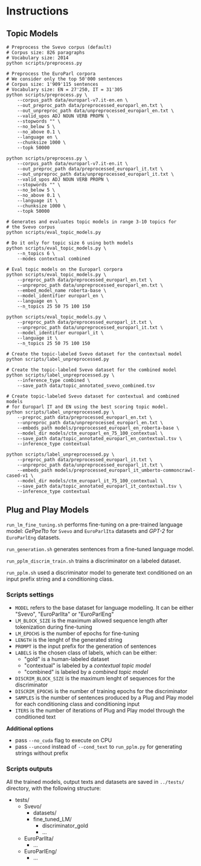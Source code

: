 # Instructions

## Topic Models

```shell
# Preprocess the Svevo corpus (default)
# Corpus size: 826 paragraphs
# Vocabulary size: 2014
python scripts/preprocess.py

# Preprocess the EuroParl corpora
# We consider only the top 50'000 sentences
# Corpus size: 1'909'115 sentences
# Vocabulary size: EN = 27'250, IT = 31'305
python scripts/preprocess.py \
    --corpus_path data/europarl-v7.it-en.en \
    --out_preproc_path data/preprocessed_europarl_en.txt \
    --out_unpreproc_path data/unpreprocessed_europarl_en.txt \
    --valid_upos ADJ NOUN VERB PROPN \
    --stopwords "" \
    --no_below 5 \
    --no_above 0.1 \
    --language en \
    --chunksize 1000 \
    --topk 50000

python scripts/preprocess.py \
    --corpus_path data/europarl-v7.it-en.it \
    --out_preproc_path data/preprocessed_europarl_it.txt \
    --out_unpreproc_path data/unpreprocessed_europarl_it.txt \
    --valid_upos ADJ NOUN VERB PROPN \
    --stopwords "" \
    --no_below 5 \
    --no_above 0.1 \
    --language it \
    --chunksize 1000 \
    --topk 50000

# Generates and evaluates topic models in range 3-10 topics for
# the Svevo corpus
python scripts/eval_topic_models.py

# Do it only for topic size 6 using both models
python scripts/eval_topic_models.py \
    --n_topics 6 \
    --modes contextual combined

# Eval topic models on the Europarl corpora
python scripts/eval_topic_models.py \
    --preproc_path data/preprocessed_europarl_en.txt \
    --unpreproc_path data/unpreprocessed_europarl_en.txt \
    --embed_model_name roberta-base \
    --model_identifier europarl_en \
    --language en \
    --n_topics 25 50 75 100 150

python scripts/eval_topic_models.py \
    --preproc_path data/preprocessed_europarl_it.txt \
    --unpreproc_path data/unpreprocessed_europarl_it.txt \
    --model_identifier europarl_it \
    --language it \
    --n_topics 25 50 75 100 150

# Create the topic-labeled Svevo dataset for the contextual model
python scripts/label_unpreprocessed.py

# Create the topic-labeled Svevo dataset for the combined model
python scripts/label_unpreprocessed.py \
    --inference_type combined \
    --save_path data/topic_annotated_svevo_combined.tsv

# Create topic-labeled Svevo dataset for contextual and combined models
# for Europarl IT and EN using the best scoring topic model.
python scripts/label_unpreprocessed.py \
    --preproc_path data/preprocessed_europarl_en.txt \
    --unpreproc_path data/unpreprocessed_europarl_en.txt \
    --embeds_path models/preprocessed_europarl_en_roberta-base \
    --model_dir models/ctm_europarl_en_75_100_contextual \
    --save_path data/topic_annotated_europarl_en_contextual.tsv \
    --inference_type contextual

python scripts/label_unpreprocessed.py \
    --preproc_path data/preprocessed_europarl_it.txt \
    --unpreproc_path data/unpreprocessed_europarl_it.txt \
    --embeds_path models/preprocessed_europarl_it_umberto-commoncrawl-cased-v1 \
    --model_dir models/ctm_europarl_it_75_100_contextual \
    --save_path data/topic_annotated_europarl_it_contextual.tsv \
    --inference_type contextual

```

## Plug and Play Models


`run_lm_fine_tuning.sh` performs fine-tuning on a pre-trained language model:
*GePpeTto* for `Svevo` and `EuroParlIta` datasets and *GPT-2* for `EuroParlEng` datasets.

`run_generation.sh` generates sentences from a fine-tuned language model.

`run_pplm_discrim_train.sh` trains a discriminator on a labeled dataset.

`run_pplm.sh` used a discriminator model to generate text conditioned on an input prefix string and a conditioning class.


### Scripts settings 

- `MODEL` refers to the base dataset for language modelling. It can be either "Svevo", "EuroParlIta" or "EuroParlEng"
- `LM_BLOCK_SIZE` is the maximum allowed sequence length after tokenization during fine-tuning
- `LM_EPOCHS` is the number of epochs for fine-tuning
- `LENGTH` is the lenght of the generated string
- `PROMPT` is the input prefix for the generation of sentences
- `LABELS` is the chosen class of labels, which can be either:
    - "gold" is a human-labeled dataset
    - "contextual" is labeled by a *contextual topic model*
    - "combined" is labeled by a *combined topic model*
- `DISCRIM_BLOCK_SIZE` is the maximum lenght of sequences for the discriminator
- `DISCRIM_EPOCHS` is the number of training epochs for the discriminator
- `SAMPLES` is the number of sentences produced by a Plug and Play model for each conditioning class and conditioning input
- `ITERS` is the number of iterations of Plug and Play model through the conditioned text

**Additional options**
- pass `--no_cuda` flag to execute on CPU
- pass `--uncond` instead of `--cond_text` to `run_pplm.py` for generating strings without prefix 


### Scripts outputs

All the trained models, output texts and datasets are saved in `../tests/` directory, with the following structure:

- tests/
    - Svevo/
        - datasets/
        - fine_tuned_LM/
            - discriminator_gold
            - ...
    - EuroParlIta/
        - ...    
    - EuroParlEng/
        - ...